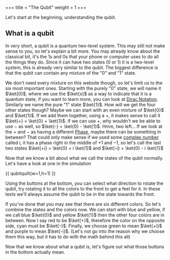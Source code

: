 +++
title = "The Qubit"
weight = 1
+++

Let's start at the beginning, understanding the qubit.

## What is a qubit

In very short, a qubit is a quantum two-level system. This may still not make sense to you, so
let's explain a bit more.
You may already know about the classical bit, it's the 1s and 0s that your phone or computer uses
to do all the things they do. Since it can have two states (0 or 1) it is a two-level system,
this is already very similar to the qubit. The biggest difference is that the qubit can contain
any mixture of the "0" and "1" state.

We don't need every mixture on this website though, so let's limit us to the six most important ones.
Starting with the purely "0" state, we will name it $\ket{0}$, where we use the $\ket{x}$ as a way
to indicate that it is a quantum state, if you want to learn more, you can look at [Dirac Notation](wikipedia.com/dirac_notation).
Similarly we name the pure "1" state $\ket{1}$. How will we get the four other states though?
Maybe we can start with an even mixture of $\ket{0}$ and $\ket{1}$. If we add them together,
using a $+$, it makes sense to call it $\ket{+} = \ket{0} + \ket{1}$.
If we can use $+$, why wouldn't we be able to use $-$ as well, so $\ket{-} = \ket{0} - \ket{1}$.
Hmm, two left... If we look at the $+$ and $-$ as having a different [Phase](wikipedia.com/phase), 
maybe there can be something in between? That could only make sense if we used some [complex number](wikipedia/complex_number) called $i$, it has a phase right in the middle of $+1$ and $-1$,
so let's call the last two states $\ket{+i} = \ket{0} + i \ket{1}$ and $\ket{-i} = \ket{0} - i \ket{1}$

Now that we know a bit about what we call the states of the qubit normally. Let's have a look
at one in the simulation

{{ qubitquilt(w=1,h=1) }}

Using the buttons at the bottom, you can select what direction to rotate the qubit, try rotating
it to all the colors to the front to get a feel for it. In these texts we'll always
assume the qubit to be in the state towards the front.

If you've done that you may see that there are six different colors. So let's combine the states
and the colors now. We can start with blue and yellow, if we call blue $\ket{0}$ and yellow $\ket{1}$
then the other four colors are in between. Now I say red to be $\ket{+}$, 
therefore the color on the opposite side, cyan must be $\ket{-}$.
Finally, we choose green to mean $\ket{+i}$ and purple to mean $\ket{-i}$. (Let's not go into the reason
why we choose them this way, but it has to do with the math behind this all)

Now that we know about what a qubit is, let's figure out what those buttons in the bottom actually mean.
